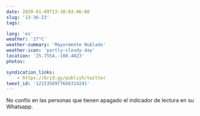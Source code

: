 ```yaml
---
date: 2020-01-09T13:38:03-06:00
slug: '13-36-23'
tags:

lang: 'es'
weather: '27°C'
weather-summary: 'Mayormente Nublado'
weather-icon: 'partly-cloudy-day'
location: '25.7554,-100.4023'
photos:

syndication_links:
    - https://brid.gy/publish/twitter
tweet_id: '1215356977666314241'
---
```

No confío en las personas que tienen apagado el indicador de lectura en su Whatsapp.